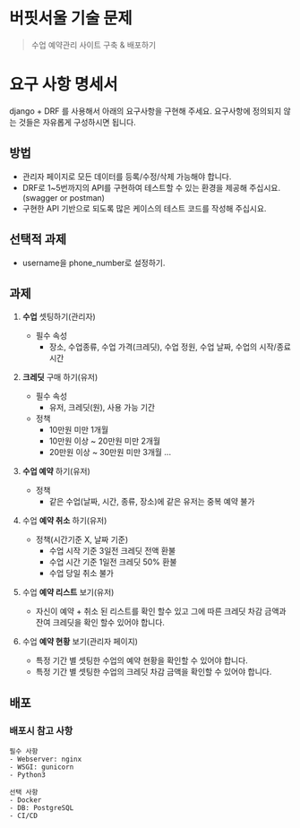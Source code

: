 # 버핏서울 기술 문제
> 수업 예약관리 사이트 구축 & 배포하기


# 요구 사항 명세서

django + DRF 를 사용해서 아래의 요구사항을 구현해 주세요.
요구사항에 정의되지 않는 것들은 자유롭게 구성하시면 됩니다.


## 방법
- 관리자 페이지로 모든 데이터를 등록/수정/삭제 가능해야 합니다.
- DRF로 1~5번까지의 API를 구현하여 테스트할 수 있는 환경을 제공해 주십시요.(swagger or postman)
- 구현한 API 기반으로 되도록 많은 케이스의 테스트 코드를 작성해 주십시요.

## 선택적 과제
- username을 phone_number로 설정하기.

## 과제
1. **수업** 셋팅하기(관리자)

    - 필수 속성
        - 장소, 수업종류, 수업 가격(크레딧), 수업 정원, 수업 날짜, 수업의 시작/종료시간

    
2. **크레딧** 구매 하기(유저)

    - 필수 속성
        - 유저, 크레딧(원), 사용 가능 기간
    - 정책
        - 10만원 미만 1개월
        - 10만원 이상 ~ 20만원 미만 2개월
        - 20만원 이상 ~ 30만원 미만 3개월
          ...


3. **수업 예약** 하기(유저)

    - 정책
        - 같은 수업(날짜, 시간, 종류, 장소)에 같은 유저는 중복 예약 불가


4. 수업 **예약 취소** 하기(유저)

    - 정책(시간기준 X, 날짜 기준)
        - 수업 시작 기준 3일전 크레딧 전액 환불
        - 수업 시간 기준 1일전 크레딧 50% 환불
        - 수업 당일 취소 불가


5. 수업 **예약 리스트** 보기(유저)

    - 자신이 예약 + 취소 된 리스트를 확인 할수 있고 그에 따른 크레딧 차감 금액과 잔여 크레딧을 확인 할수 있어야 합니다.


6. 수업 **예약 현황** 보기(관리자 페이지)

    - 특정 기간 별 셋팅한 수업의 예약 현황을 확인할 수 있어야 합니다.
    - 특정 기간 별 셋팅한 수업의 크레딧 차감 금액을 확인할 수 있어야 합니다.
    
## 배포


### 배포시 참고 사항

    필수 사항
    - Webserver: nginx
    - WSGI: gunicorn
    - Python3

    선택 사항
    - Docker
    - DB: PostgreSQL
    - CI/CD
